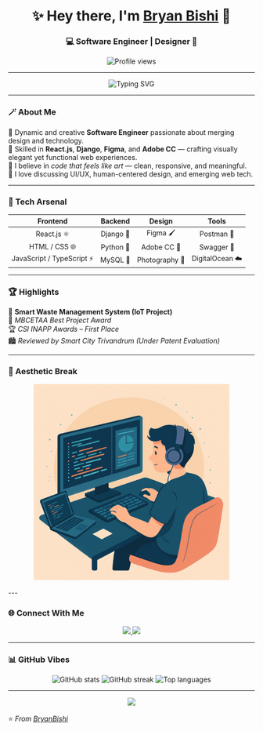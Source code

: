 <!-- 🌟 Bryan Bishi | Aesthetic GitHub Profile README -->

<h1 align="center">✨ Hey there, I'm <a href="https://github.com/BryanBishi">Bryan Bishi</a> 👋</h1>
<h3 align="center">💻 Software Engineer | Designer 🎨</h3>

<p align="center">
  <img src="https://komarev.com/ghpvc/?username=BryanBishi&label=Profile%20Views&color=ff69b4&style=flat-square" alt="Profile views" />
</p>

---

<p align="center">
  <img src="https://readme-typing-svg.demolab.com?font=Poppins&size=22&pause=1000&color=F7A400&center=true&vCenter=true&width=600&lines=Crafting+Seamless+Digital+Experiences+🚀;Design+Meets+Code+💡;Turning+Ideas+into+Beautiful+Interfaces+🎨" alt="Typing SVG" />
</p>

---

### 🪄 About Me
🌸 Dynamic and creative **Software Engineer** passionate about merging design and technology.  
🧠 Skilled in **React.js**, **Django**, **Figma**, and **Adobe CC** — crafting visually elegant yet functional web experiences.  
🎨 I believe in *code that feels like art* — clean, responsive, and meaningful.  
💬 I love discussing UI/UX, human-centered design, and emerging web tech.

---

### 🧰 Tech Arsenal

<div align="center">

| **Frontend** | **Backend** | **Design** | **Tools** |
|:-------------:|:------------:|:------------:|:-----------:|
| React.js ⚛️ | Django 🐍 | Figma 🖌️ | Postman 💌 |
| HTML / CSS 🌐 | Python 🧠 | Adobe CC 🎨 | Swagger 📘 |
| JavaScript / TypeScript ⚡ | MySQL 💾 | Photography 🧩 | DigitalOcean ☁️ |

</div>

---

### 🏆 Highlights

🧠 **Smart Waste Management System (IoT Project)**  
🥇 *MBCETAA Best Project Award*  
🏆 *CSI INAPP Awards – First Place*  
🏙 *Reviewed by Smart City Trivandrum (Under Patent Evaluation)*  

---

### 💫 Aesthetic Break

<p align="center">
  <img src="https://github.com/BryanBishi/BryanBishi/blob/main/coding-boy.png" width="400" alt="Coding Illustration">
</p>
---

### 🌐 Connect With Me

<p align="center">
  <a href="https://www.linkedin.com/in/bryanbishi" target="_blank">
    <img src="https://img.shields.io/badge/LinkedIn-%230A66C2.svg?&style=for-the-badge&logo=linkedin&logoColor=white" />
  </a>
  <a href="https://github.com/BryanBishi" target="_blank">
    <img src="https://img.shields.io/badge/GitHub-181717?style=for-the-badge&logo=github&logoColor=white" />
  </a>
</p>

---

### 📊 GitHub Vibes

<p align="center">
  <img src="https://github-readme-stats.vercel.app/api?username=BryanBishi&show_icons=true&theme=radical" alt="GitHub stats" />
  <img src="https://github-readme-streak-stats.herokuapp.com/?user=BryanBishi&theme=radical" alt="GitHub streak" />
  <img src="https://github-readme-stats.vercel.app/api/top-langs/?username=BryanBishi&layout=compact&theme=radical" alt="Top languages" />
</p>

---

<p align="center">
  <img src="https://capsule-render.vercel.app/api?type=waving&color=ff69b4&height=120&section=footer" />
</p>

⭐️ *From [BryanBishi](https://github.com/BryanBishi)*
